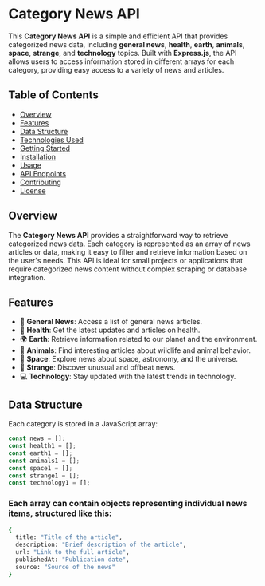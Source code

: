 # Category News API

This **Category News API** is a simple and efficient API that provides categorized news data, including **general news**, **health**, **earth**, **animals**, **space**, **strange**, and **technology** topics. Built with **Express.js**, the API allows users to access information stored in different arrays for each category, providing easy access to a variety of news and articles.

## Table of Contents

- [Overview](#overview)
- [Features](#features)
- [Data Structure](#data-structure)
- [Technologies Used](#technologies-used)
- [Getting Started](#getting-started)
- [Installation](#installation)
- [Usage](#usage)
- [API Endpoints](#api-endpoints)
- [Contributing](#contributing)
- [License](#license)

## Overview

The **Category News API** provides a straightforward way to retrieve categorized news data. Each category is represented as an array of news articles or data, making it easy to filter and retrieve information based on the user's needs. This API is ideal for small projects or applications that require categorized news content without complex scraping or database integration.

## Features

- 📰 **General News**: Access a list of general news articles.
- 🏥 **Health**: Get the latest updates and articles on health.
- 🌍 **Earth**: Retrieve information related to our planet and the environment.
- 🐾 **Animals**: Find interesting articles about wildlife and animal behavior.
- 🚀 **Space**: Explore news about space, astronomy, and the universe.
- 🧙 **Strange**: Discover unusual and offbeat news.
- 💻 **Technology**: Stay updated with the latest trends in technology.

## Data Structure

Each category is stored in a JavaScript array:

```js
const news = [];
const health1 = [];
const earth1 = [];
const animals1 = [];
const space1 = [];
const strange1 = [];
const technology1 = [];
```

### Each array can contain objects representing individual news items, structured like this:

```bash
{
  title: "Title of the article",
  description: "Brief description of the article",
  url: "Link to the full article",
  publishedAt: "Publication date",
  source: "Source of the news"
}
